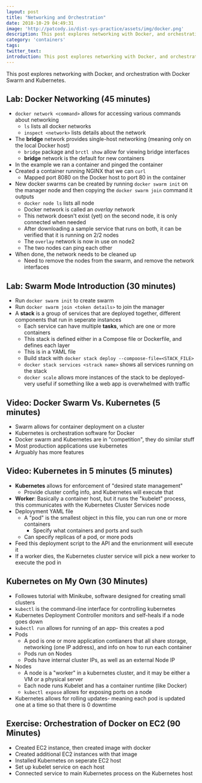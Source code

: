 ```yaml
---
layout: post
title: "Networking and Orchestration"
date: 2018-10-29 04:49:31
image: 'http://patcody.io/dist-sys-practice/assets/img/docker.png'
description: This post explores networking with Docker, and orchestration with Docker Swarm and Kubernetes.
category: 'containers'
tags:
twitter_text:
introduction: This post explores networking with Docker, and orchestration with Docker Swarm and Kubernetes.
---
```


This post explores networking with Docker, and orchestration with Docker Swarm and Kubernetes.

## Lab: Docker Networking (45 minutes)

- `docker network <command>` allows for accessing various commands about networking
  - `ls` lists all docker networks
  - `inspect <network>` lists details about the network
- The **bridge** network provides single-host networking (meaning only on the local Docker host)
  - `bridge` package and `brctl show` allow for viewing bridge interfaces
  - **bridge** network is the default for new containers
- In the example we ran a container and pinged the container
- Created a container running NGINX that we can `curl`
  - Mapped port 8080 on the Docker host to port 80 in the container
- New docker swarms can be created by running `docker swarm init` on the manager node and then copying the `docker swarm join` command it outputs
  - `docker node ls` lists all node
  - Docker network is called an _overlay_ network
  - This network doesn't exist (yet) on the second node, it is only connected when needed
  - After downloading a sample service that runs on both, it can be verified that it is running on 2/2 nodes
  - The `overlay` network is now in use on node2
  - The two nodes can ping each other
- When done, the network needs to be cleaned up
  - Need to remove the nodes from the swarm, and remove the network interfaces

## Lab: Swarm Mode Introduction (30 minutes)

- Run `docker swarm init` to create swarm
- Run `docker swarm join <token details>` to join the manager
- A **stack** is a group of services that are deployed together, different components that run in seperate instances
  - Each service can have multiple **tasks**, which are one or more containers
  - This stack is defined either in a Compose file or Dockerfile, and defines each layer
  - This is in a YAML file
  - Build stack with `docker stack deploy --compoose-file=<STACK_FILE>`
  - `docker stack services <strack name>` shows all services running on the stack
  - `docker scale` allows more instances of the stack to be deployed- very useful if something like a web app is overwhelmed with traffic

## Video: Docker Swarm Vs. Kubernetes (5 minutes)

- Swarm allows for container deployment on a cluster
- Kubernetes is orchestration software for Docker
- Docker swarm and Kubernetes are in "competition", they do similar stuff
- Most production applications use kubernetes
- Arguably has more features

## Video: Kubernetes in 5 minutes (5 minutes)

- **Kubernetes** allows for enforcement of "desired state management"
  - Provide cluster config info, and Kubernetes will execute that
- **Worker**: Basically a container host, but it runs the "kubelet" process, this communicates with the Kubernetes Cluster Services node
- Deployyment YAML file
  - A "pod" is the smallest object in this file, you can run one or more containers
    - Specify what containers and ports and such
  - Can specify replicas of a pod, or more pods
- Feed this deployment script to the API and the envrionment will execute it
- If a worker dies, the Kubernetes cluster service will pick a new worker to execute the pod in

## Kubernetes on My Own (30 Minutes)

- Followes tutorial with Minikube, software designed for creating small clusters
- `kubectl` is the command-line interface for controlling kubernetes
- Kubernetes Deployment Controller monitors and self-heals if a node goes down
- `kubectl run` allows for running of an app- this creates a pod
- Pods 
  - A pod is one or more application contianers that all share storage, networking (one IP address), and info on how to run each container
  - Pods run on Nodes
  - Pods have internal cluster IPs, as well as an external Node IP
- Nodes
  - A node is a "worker" in a kubernetes cluster, and it may be either a VM or a physical server
  - Each node runs Kubelet and has a container runtime (like Docker)
  - `kubectl expose` allows for exposing ports on a node
- Kubernetes allows for rolling updates- meaning each pod is updated one at a time so that there is 0 downtime

## Exercise: Orchestration of Docker on EC2 (90 Minutes)

- Created EC2 instance, then created image with docker
- Created additional EC2 instances with that image
- Installed Kubernetes on seperate EC2 host
- Set up kubelet service on each host
- Connected service to main Kubernetes process on the Kubernetes host

